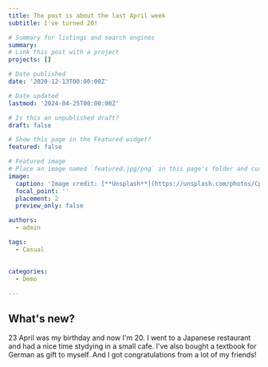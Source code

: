 ```yaml
---
title: The post is about the last April week
subtitle: I've turned 20!

# Summary for listings and search engines
summary: 
# Link this post with a project
projects: []

# Date published
date: '2020-12-13T00:00:00Z'

# Date updated
lastmod: '2024-04-25T00:00:00Z'

# Is this an unpublished draft?
draft: false

# Show this page in the Featured widget?
featured: false

# Featured image
# Place an image named `featured.jpg/png` in this page's folder and customize its options here.
image:
  caption: 'Image credit: [**Unsplash**](https://unsplash.com/photos/CpkOjOcXdUY)'
  focal_point: ''
  placement: 2
  preview_only: false

authors:
  - admin

tags:
  - Casual
  

categories:
  - Demo
  
---
```



## What's new?

23 April was my birthday and now I'm 20. I went to a Japanese restaurant and had a nice time stydying in a small cafe. I've also bought a textbook for German as gift to myself. And I got congratulations from a lot of my friends!
